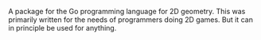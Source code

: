 A package for the Go programming language for 2D geometry. This was primarily written for the needs of programmers doing 2D games. But it can in principle be used for anything.